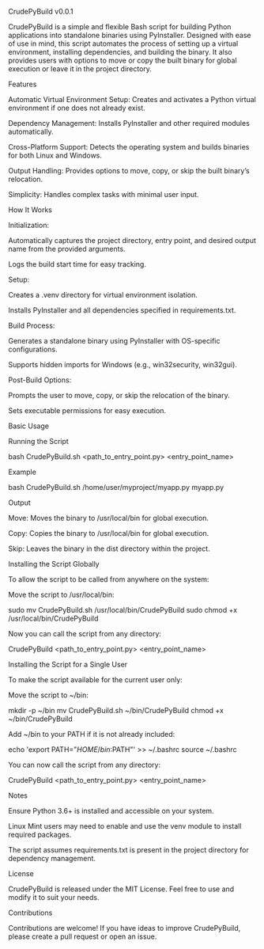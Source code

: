 CrudePyBuild v0.0.1

CrudePyBuild is a simple and flexible Bash script for building Python applications into standalone binaries using PyInstaller. Designed with ease of use in mind, this script automates the process of setting up a virtual environment, installing dependencies, and building the binary. It also provides users with options to move or copy the built binary for global execution or leave it in the project directory.

Features

Automatic Virtual Environment Setup: Creates and activates a Python virtual environment if one does not already exist.

Dependency Management: Installs PyInstaller and other required modules automatically.

Cross-Platform Support: Detects the operating system and builds binaries for both Linux and Windows.

Output Handling: Provides options to move, copy, or skip the built binary’s relocation.

Simplicity: Handles complex tasks with minimal user input.

How It Works

Initialization:

Automatically captures the project directory, entry point, and desired output name from the provided arguments.

Logs the build start time for easy tracking.

Setup:

Creates a .venv directory for virtual environment isolation.

Installs PyInstaller and all dependencies specified in requirements.txt.

Build Process:

Generates a standalone binary using PyInstaller with OS-specific configurations.

Supports hidden imports for Windows (e.g., win32security, win32gui).

Post-Build Options:

Prompts the user to move, copy, or skip the relocation of the binary.

Sets executable permissions for easy execution.

Basic Usage

Running the Script

bash CrudePyBuild.sh <path_to_entry_point.py> <entry_point_name>

Example

bash CrudePyBuild.sh /home/user/myproject/myapp.py myapp.py

Output

Move: Moves the binary to /usr/local/bin for global execution.

Copy: Copies the binary to /usr/local/bin for global execution.

Skip: Leaves the binary in the dist directory within the project.

Installing the Script Globally

To allow the script to be called from anywhere on the system:

Move the script to /usr/local/bin:

sudo mv CrudePyBuild.sh /usr/local/bin/CrudePyBuild
sudo chmod +x /usr/local/bin/CrudePyBuild

Now you can call the script from any directory:

CrudePyBuild <path_to_entry_point.py> <entry_point_name>

Installing the Script for a Single User

To make the script available for the current user only:

Move the script to ~/bin:

mkdir -p ~/bin
mv CrudePyBuild.sh ~/bin/CrudePyBuild
chmod +x ~/bin/CrudePyBuild

Add ~/bin to your PATH if it is not already included:

echo 'export PATH="$HOME/bin:$PATH"' >> ~/.bashrc
source ~/.bashrc

You can now call the script from any directory:

CrudePyBuild <path_to_entry_point.py> <entry_point_name>

Notes

Ensure Python 3.6+ is installed and accessible on your system.

Linux Mint users may need to enable and use the venv module to install required packages.

The script assumes requirements.txt is present in the project directory for dependency management.

License

CrudePyBuild is released under the MIT License. Feel free to use and modify it to suit your needs.

Contributions

Contributions are welcome! If you have ideas to improve CrudePyBuild, please create a pull request or open an issue.
